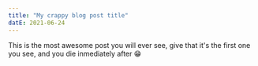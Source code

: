 ```yaml
---
title: "My crappy blog post title"
datE: 2021-06-24
---
```

This is the most awesome post you will ever see, give that it's the first one you see, and you die inmediately after 😁
